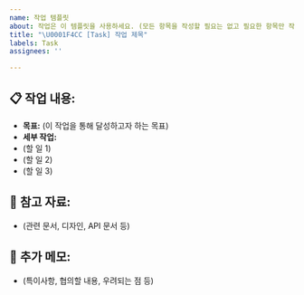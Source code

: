 ```yaml
---
name: 작업 템플릿
about: 작업은 이 템플릿을 사용하세요. (모든 항목을 작성할 필요는 없고 필요한 항목만 작성)
title: "\U0001F4CC [Task] 작업 제목"
labels: Task
assignees: ''

---
```


## **📋 작업 내용:**

- **목표:** (이 작업을 통해 달성하고자 하는 목표)
- **세부 작업:**
- (할 일 1)
- (할 일 2)
- (할 일 3)

## **📂 참고 자료:**

- (관련 문서, 디자인, API 문서 등)

## **🔹 추가 메모:**

- (특이사항, 협의할 내용, 우려되는 점 등)
